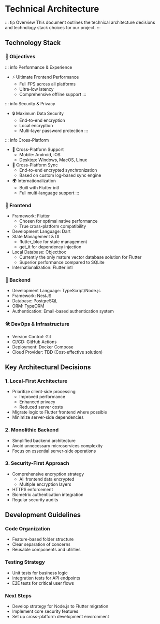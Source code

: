 # Technical Architecture

::: tip Overview
This document outlines the technical architecture decisions and technology stack choices for our project.
:::

## Technology Stack

### 🎯 Objectives

::: info Performance & Experience
- ⚡️ Ultimate Frontend Performance
  - Full FPS across all platforms
  - Ultra-low latency
  - Comprehensive offline support
:::

::: info Security & Privacy
- 🔒 Maximum Data Security
  - End-to-end encryption
  - Local encryption
  - Multi-layer password protection
:::

::: info Cross-Platform
- 📱 Cross-Platform Support
  - Mobile: Android, iOS
  - Desktop: Windows, MacOS, Linux
- 🔄 Cross-Platform Sync
  - End-to-end encrypted synchronization
  - Based on custom log-based sync engine
- 🌍 Internationalization
  - Built with Flutter intl
  - Full multi-language support
:::

### 💫 Frontend
- Framework: Flutter
  - Chosen for optimal native performance
  - True cross-platform compatibility
- Development Language: Dart
- State Management & DI
  - flutter_bloc for state management
  - get_it for dependency injection
- Local Database: Objectbox
  - Currently the only mature vector database solution for Flutter
  - Superior performance compared to SQLite
- Internationalization: Flutter intl

### 🔧 Backend
- Development Language: TypeScript/Node.js
- Framework: NestJS
- Database: PostgreSQL
- ORM: TypeORM
- Authentication: Email-based authentication system

### 🛠️ DevOps & Infrastructure
- Version Control: Git
- CI/CD: GitHub Actions
- Deployment: Docker Compose
- Cloud Provider: TBD (Cost-effective solution)

## Key Architectural Decisions

### 1. Local-First Architecture
- Prioritize client-side processing
  - Improved performance
  - Enhanced privacy
  - Reduced server costs
- Migrate logic to Flutter frontend where possible
- Minimize server-side dependencies

### 2. Monolithic Backend
- Simplified backend architecture
- Avoid unnecessary microservices complexity
- Focus on essential server-side operations

### 3. Security-First Approach
- Comprehensive encryption strategy
  - All frontend data encrypted
  - Multiple encryption layers
- HTTPS enforcement
- Biometric authentication integration
- Regular security audits

## Development Guidelines

### Code Organization
- Feature-based folder structure
- Clear separation of concerns
- Reusable components and utilities

### Testing Strategy
- Unit tests for business logic
- Integration tests for API endpoints
- E2E tests for critical user flows

### Next Steps
- Develop strategy for Node.js to Flutter migration
- Implement core security features
- Set up cross-platform development environment

